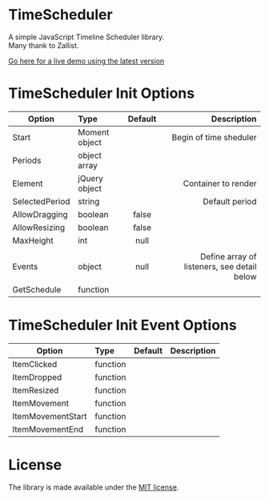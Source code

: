 TimeScheduler
=============

A simple JavaScript Timeline Scheduler library.  
Many thank to Zallist.

[Go here for a live demo using the latest version](http://quannda.github.io/TimeScheduler/Calendar.html)


TimeScheduler Init Options
============

| Option   |      Type      |  Default |Description |
|----------|:-------------|:------:|------:|
| Start |  Moment object || Begin of time sheduler |
| Periods |    object array   ||    |
| Element | jQuery object ||    Container to render |
| SelectedPeriod | string ||    Default period |
| AllowDragging | boolean |false|     |
| AllowResizing | boolean |false|     |
| MaxHeight | int | null |     |
|  | ||     |
| Events | object |null| Define array of listeners, see detail below |
| GetSchedule | function ||     |


TimeScheduler Init Event Options
==

| Option   |      Type      |  Default |Description |
|----------|:-------------|------:|------:|
| ItemClicked | function ||     |
| ItemDropped | function ||     |
| ItemResized | function ||     |
| ItemMovement | function ||     |
| ItemMovementStart | function ||     |
| ItemMovementEnd | function ||     |


License
==

The library is made available under the [MIT license](http://en.m.wikipedia.org/wiki/MIT_License).